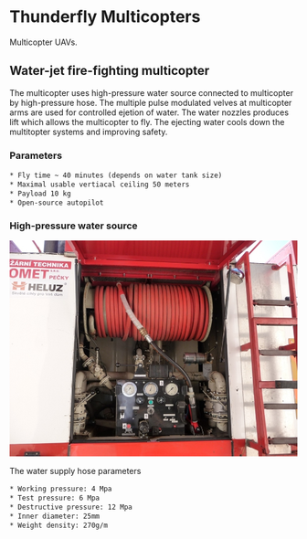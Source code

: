 # Thunderfly Multicopters
Multicopter UAVs.


## Water-jet fire-fighting multicopter 

The multicopter uses high-pressure water source connected to multicopter by high-pressure hose. The multiple pulse modulated velves at multicopter arms are used for controlled ejetion of water. The water nozzles produces lift which allows the multicopter to fly. 
The ejecting water cools down the multitopter systems and improving safety. 


### Parameters 

    * Fly time ~ 40 minutes (depends on water tank size)
    * Maximal usable vertiacal ceiling 50 meters
    * Payload 10 kg
    * Open-source autopilot

### High-pressure water source 

![Fire engine high-pressure source](/doc/img/high_pressure_water_source.jpg)

The water supply hose parameters

    * Working pressure: 4 Mpa
    * Test pressure: 6 Mpa
    * Destructive pressure: 12 Mpa
    * Inner diameter: 25mm
    * Weight density: 270g/m

